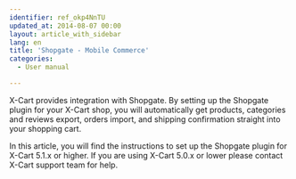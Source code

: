 ```yaml
---
identifier: ref_okp4NnTU
updated_at: 2014-08-07 00:00
layout: article_with_sidebar
lang: en
title: 'Shopgate - Mobile Commerce'
categories:
  - User manual

---
```



X-Cart provides integration with Shopgate. By setting up the Shopgate plugin for your X-Cart shop, you will automatically get products, categories and reviews export, orders import, and shipping confirmation straight into your shopping cart.

In this article, you will find the instructions to set up the Shopgate plugin for X-Cart 5.1.x or higher. If you are using X-Cart 5.0.x or lower please contact X-Cart support team for help.